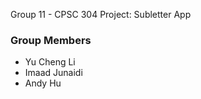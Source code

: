 Group 11 - CPSC 304 Project: Subletter App

### Group Members
- Yu Cheng Li
- Imaad Junaidi
- Andy Hu
